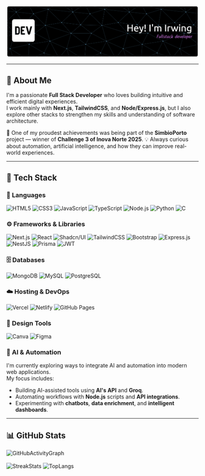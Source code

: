 ![Header](./github-header-banner.png)
<br/>
<!--
<p align="center">
  <img src="https://img.freepik.com/free-vector/coding-concept-illustration_114360-1155.jpg?w=740&t=st=1695759397~exp=1695759997~hmac=014463e57d6aef7ef338244f86e3e1b532f81c499d2eaedb8042cd50aca53b48" width="1000" height="400" alt="coding banner"/>
</p> -->

---

## 💫 About Me  
I'm a passionate **Full Stack Developer** who loves building intuitive and efficient digital experiences.  
I work mainly with **Next.js**, **TailwindCSS**, and **Node/Express.js**, but I also explore other stacks to strengthen my skills and understanding of software architecture.  

🚀 One of my proudest achievements was being part of the **SimbioPorto** project — winner of **Challenge 3 of Inova Norte 2025**.
💡 Always curious about automation, artificial intelligence, and how they can improve real-world experiences.

---

## 🧠 Tech Stack  

### 💬 Languages  
![HTML5](https://img.shields.io/badge/html5-%23E34F26.svg?style=for-the-badge&logo=html5&logoColor=white)
![CSS3](https://img.shields.io/badge/css3-%231572B6.svg?style=for-the-badge&logo=css3&logoColor=white)
![JavaScript](https://img.shields.io/badge/javascript-%23323330.svg?style=for-the-badge&logo=javascript&logoColor=%23F7DF1E)
![TypeScript](https://img.shields.io/badge/typescript-%23007ACC.svg?style=for-the-badge&logo=typescript&logoColor=white)
![Node.js](https://img.shields.io/badge/node.js-6DA55F?style=for-the-badge&logo=node.js&logoColor=white)
![Python](https://img.shields.io/badge/Python-3776AB?style=for-the-badge&logo=python&logoColor=white)
![C](https://img.shields.io/badge/C-3776AB?style=for-the-badge&logo=C&logoColor=white)

### ⚙️ Frameworks & Libraries  
![Next.js](https://img.shields.io/badge/Next-black?style=for-the-badge&logo=next.js&logoColor=white)
![React](https://img.shields.io/badge/react-%2320232a.svg?style=for-the-badge&logo=react&logoColor=%2361DAFB)
![Shadcn/UI](https://img.shields.io/badge/shadcn/ui-%23000000.svg?style=for-the-badge&logo=shadcnui&logoColor=#00C7B7)
![TailwindCSS](https://img.shields.io/badge/tailwindcss-%2338B2AC.svg?style=for-the-badge&logo=tailwind-css&logoColor=white)
![Bootstrap](https://img.shields.io/badge/bootstrap-%238511FA.svg?style=for-the-badge&logo=bootstrap&logoColor=white)
![Express.js](https://img.shields.io/badge/express.js-%23404d59.svg?style=for-the-badge&logo=express&logoColor=%2361DAFB)
![NestJS](https://img.shields.io/badge/nestjs-E0234E?style=for-the-badge&logo=nestjs&logoColor=white)
![Prisma](https://img.shields.io/badge/prisma-%235835CC.svg?style=for-the-badge&logo=prisma&logoColor=white)
![JWT](https://img.shields.io/badge/JWT-black?style=for-the-badge&logo=JSON%20web%20tokens)

### 🗄️ Databases  
![MongoDB](https://img.shields.io/badge/MongoDB-%234ea94b.svg?style=for-the-badge&logo=mongodb&logoColor=white)
![MySQL](https://img.shields.io/badge/mysql-4479A1.svg?style=for-the-badge&logo=mysql&logoColor=white)
![PostgreSQL](https://img.shields.io/badge/postgres-%23316192.svg?style=for-the-badge&logo=postgresql&logoColor=white)

### ☁️ Hosting & DevOps  
![Vercel](https://img.shields.io/badge/vercel-%23000000.svg?style=for-the-badge&logo=vercel&logoColor=white)
![Netlify](https://img.shields.io/badge/netlify-%23000000.svg?style=for-the-badge&logo=netlify&logoColor=#00C7B7)
![GitHub Pages](https://img.shields.io/badge/GitHub_Pages-%23121011.svg?style=for-the-badge&logo=github&logoColor=white)

### 🎨 Design Tools  
![Canva](https://img.shields.io/badge/Canva-%2300C4CC.svg?style=for-the-badge&logo=Canva&logoColor=white)
![Figma](https://img.shields.io/badge/figma-%23F24E1E.svg?style=for-the-badge&logo=figma&logoColor=white)

### 🤖 AI & Automation
I'm currently exploring ways to integrate AI and automation into modern web applications.  
My focus includes:
- Building AI-assisted tools using **AI's API** and **Groq**.  
- Automating workflows with **Node.js** scripts and **API integrations**.  
- Experimenting with **chatbots**, **data enrichment**, and **intelligent dashboards**.

---

## 📊 GitHub Stats  
![GitHubActivityGraph](https://github-readme-activity-graph.vercel.app/graph?username=Irwing-Dev&theme=react-dark)
<br/> <br/>
![StreakStats](https://github-readme-streak-stats.herokuapp.com/?user=Irwing-Dev&theme=omni&hide_border=false)
![TopLangs](https://github-readme-stats.vercel.app/api/top-langs/?username=Irwing-Dev&theme=omni&hide_border=false&layout=compact)
